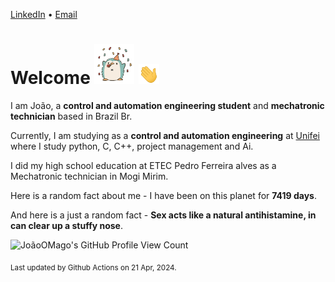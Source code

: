 [LinkedIn](https://www.linkedin.com/in/joão-pedro-gozzoli-b95641301/) &bull;
[Email](joaopedrogozzoli@gmail.com)

# Welcome <img src="happy.gif" height="64px" /> <img src="wave.gif" height="32px" />

I am João, a  **control and automation engineering student** and **mechatronic technician** based in Brazil Br.

Currently, I am studying as a **control and automation engineering** at [Unifei](https://unifei.edu.br) where I study python, C, C++, project management and Ai.

I did my high school education at ETEC Pedro Ferreira alves as a Mechatronic technician in Mogi Mirim.

Here is a random fact about me - I have been on this planet for **7419 days**.

And here is a just a random fact -  **Sex acts like a natural antihistamine, in can clear up a stuffy nose**.

![JoãoOMago's GitHub Profile View Count](https://komarev.com/ghpvc/?username=JoaoOMago)

<sub>Last updated by Github Actions on 21 Apr, 2024.</sub>
